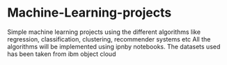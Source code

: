 # Machine-Learning-projects
Simple machine learning projects using the different algorithms like regression, classification, clustering, recommender systems etc 
All the algorithms will be implemented using ipnby notebooks.
The datasets used has been taken from ibm object cloud
